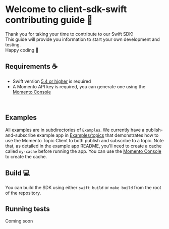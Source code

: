 # Welcome to client-sdk-swift contributing guide :wave:

Thank you for taking your time to contribute to our Swift SDK!
<br/>
This guide will provide you information to start your own development and testing.
<br/>
Happy coding :dancer:
<br/>

## Requirements :coffee:

- Swift version [5.4 or higher](https://www.swift.org/install/) is required
- A Momento API key is required, you can generate one using the [Momento Console](https://console.gomomento.com)

<br/>

## Examples

All examples are in subdirectories of `Examples`. We currently have a publish-and-subscribe example app in [Examples/topics](./Examples/topics) that demonstrates how to use the Momento Topic Client to both publish and subscribe to a topic. Note that, as detailed in the example app README, you'll need to create a cache called `my-cache` before running the app. You can use the [Momento Console](https://console.gomomento.com) to create the cache.

## Build :computer:

You can build the SDK using either `swift build` or `make build` from the root of the repository.

## Running tests

Coming soon
